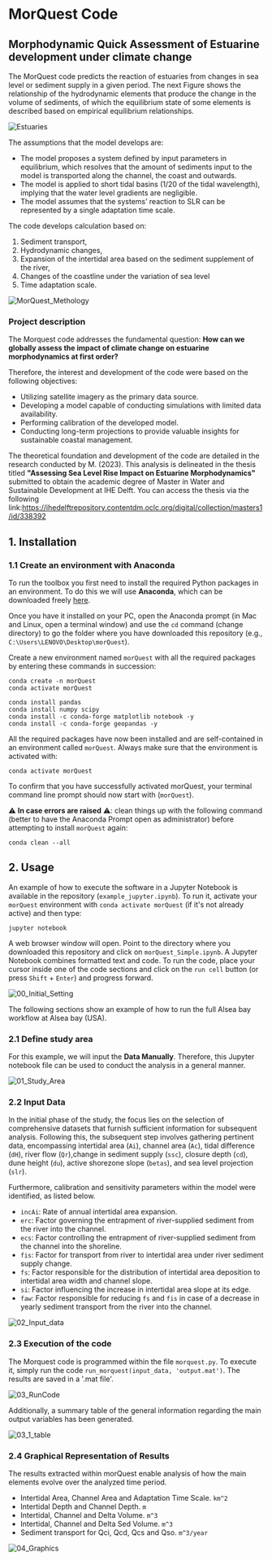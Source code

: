 # MorQuest Code
## Morphodynamic Quick Assessment of Estuarine development under climate change

The MorQuest code predicts the reaction of estuaries from changes in sea level or sediment supply in a given period. The next Figure shows the relationship of the hydrodynamic elements that produce the change in the volume of sediments, of which the equilibrium state of some elements is described based on empirical equilibrium relationships.

![Estuaries](https://github.com/mreyesc22/MorQuestCode/assets/43484469/f1890802-57ee-44f9-b8be-59ba0fa1fd85)

The assumptions that the model develops are:
-	The model proposes a system defined by input parameters in equilibrium, which resolves that the amount of sediments input to the model is transported along the channel, the coast and outwards.
-	The model is applied to short tidal basins (1/20 of the tidal wavelength), implying that the water level gradients are negligible.
-	The model assumes that the systems’ reaction to SLR can be represented by a single adaptation time scale.

The code develops calculation based on: 
1. Sediment transport, 
2. Hydrodynamic changes, 
3. Expansion of the intertidal area based on the sediment supplement of the river, 
4. Changes of the coastline under the variation of sea level
5. Time adaptation scale.

![MorQuest_Methology](https://github.com/mreyesc22/MorQuestCode/assets/43484469/706dc49b-a4cc-445e-a099-6ef70875ab8c)

### Project description

The Morquest code addresses the fundamental question: **How can we globally assess the impact of climate change on estuarine morphodynamics at first order?**

Therefore, the interest and development of the code were based on the following objectives:

- Utilizing satellite imagery as the primary data source.
- Developing a model capable of conducting simulations with limited data availability.
- Performing calibration of the developed model.
- Conducting long-term projections to provide valuable insights for sustainable coastal management.
  
The theoretical foundation and development of the code are detailed in the research conducted by M. (2023). This analysis is delineated in the thesis titled **"Assessing Sea Level Rise Impact on Estuarine Morphodynamics"** submitted to obtain the academic degree of Master in Water and Sustainable Development at IHE Delft. You can access the thesis via the following link:https://ihedelftrepository.contentdm.oclc.org/digital/collection/masters1/id/338392

## 1. Installation<a name="introduction"></a>

### 1.1 Create an environment with Anaconda

To run the toolbox you first need to install the required Python packages in an environment. To do this we will use **Anaconda**, which can be downloaded freely [here](https://www.anaconda.com/download/). 

Once you have it installed on your PC, open the Anaconda prompt (in Mac and Linux, open a terminal window) and use the `cd` command (change directory) to go the folder where you have downloaded this repository (e.g., `C:\Users\LENOVO\Desktop\morQuest`).

Create a new environment named `morQuest` with all the required packages by entering these commands in succession:

```
conda create -n morQuest
conda activate morQuest

conda install pandas
conda install numpy scipy
conda install -c conda-forge matplotlib notebook -y
conda install -c conda-forge geopandas -y
```
All the required packages have now been installed and are self-contained in an environment called `morQuest`. Always make sure that the environment is activated with:

```
conda activate morQuest
```

To confirm that you have successfully activated morQuest, your terminal command line prompt should now start with (`morQuest`).

:warning: **In case errors are raised** :warning:: clean things up with the following command (better to have the Anaconda Prompt open as administrator) before attempting to install `morQuest` again:
```
conda clean --all
```
## 2. Usage<a name="usage"></a>

An example of how to execute the software in a Jupyter Notebook is available in the repository (`example_jupyter.ipynb`). To run it, activate your `morQuest` environment with `conda activate morQuest` (if it's not already active) and then type:
```
jupyter notebook
```

A web browser window will open. Point to the directory where you downloaded this repository and click on `morQuest_Simple.ipynb`. A Jupyter Notebook combines formatted text and code. To run the code, place your cursor inside one of the code sections and click on the `run cell` button (or press `Shift` + `Enter`) and progress forward.

![00_Initial_Setting](https://github.com/mreyesc22/MorQuestCode/assets/43484469/715218dd-21e4-45fc-aaea-f6bc3d6a2328)

The following sections show an example of how to run the full Alsea bay workflow at Alsea bay (USA).

### 2.1  Define study area
For this example, we will input the **Data Manually**. Therefore, this Jupyter notebook file can be used to conduct the analysis in a general manner.

![01_Study_Area](https://github.com/mreyesc22/MorQuestCode/assets/43484469/befb4739-d356-4691-98bc-aaa6e68f7bf0)

### 2.2 Input Data
In the initial phase of the study, the focus lies on the selection of comprehensive datasets that furnish sufficient information for subsequent analysis. Following this, the subsequent step involves gathering pertinent data, encompassing intertidal area (`Ai`), channel area (`Ac`), tidal difference (`dH`), river flow (`Qr`),change in sediment supply (`ssc`), closure depth (`cd`), dune height (`du`), active shorezone slope (`betas`), and sea level projection (`slr`). 

Furthermore, calibration and sensitivity parameters within the model were identified, as listed below.

- `incAi`: Rate of annual intertidal area expansion. 
- `erc`: Factor governing the entrapment of river-supplied sediment from the river into the channel.
- `ecs`: Factor controlling the entrapment of river-supplied sediment from the channel into the shoreline.
- `fis`: Factor for transport from river to intertidal area under river sediment supply change.
- `fs`: Factor responsible for the distribution of intertidal area deposition to intertidal area width and channel slope.
- `si`: Factor influencing the increase in intertidal area slope at its edge.
- `faw`: Factor responsible for reducing `fs` and `fis` in case of a decrease in yearly sediment transport from the river into the channel.

![02_Input_data](https://github.com/mreyesc22/MorQuestCode/assets/43484469/5f82c967-f00c-4f06-9faa-e52ee1215705)

### 2.3 Execution of the code

The Morquest code is programmed within the file `morquest.py`. To execute it, simply run the code `run_morquest(input_data, 'output.mat')`. The results are saved in a '.mat file'.

![03_RunCode](https://github.com/mreyesc22/MorQuestCode/assets/43484469/4961e34e-3ebb-422a-bd4f-0abd79def014)

Additionally, a summary table of the general information regarding the main output variables has been generated.

![03_1_table](https://github.com/mreyesc22/MorQuestCode/assets/43484469/b216c892-0466-477c-9eed-2fa82540fb66)

### 2.4 Graphical Representation of Results
The results extracted within morQuest enable analysis of how the main elements evolve over the analyzed time period.

- Intertidal Area, Channel Area and Adaptation Time Scale. `km^2`
- Intertidal Depth and Channel Depth. `m`
- Intertidal, Channel and Delta Volume. `m^3`
- Intertidal, Channel and Delta Sed Volume. `m^3`
- Sediment transport for Qci, Qcd, Qcs and Qso. `m^3/year`
  
![04_Graphics](https://github.com/mreyesc22/MorQuestCode/assets/43484469/4cee439d-58c8-4b1c-a0e5-cf460eab3c22)





